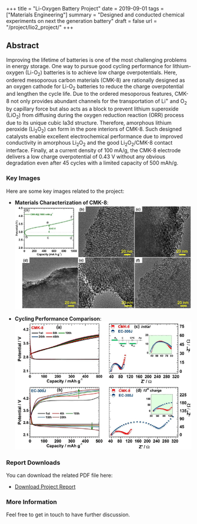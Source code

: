 +++
title = "Li-Oxygen Battery Project"
date = 2019-09-01
tags = ["Materials Engineering"]
summary = "Designed and conducted chemical experiments on next the generation battery"
draft = false
url = "/project/lio2_project/"
+++

## Abstract
Improving the lifetime of batteries is one of the most challenging problems in energy storage. One way to pursue good cycling performance for lithium-oxygen $(\text{Li-}\text{O}_2)$ batteries is to achieve low charge overpotentials. Here, ordered mesoporous carbon materials (CMK-8) are rationally designed as an oxygen cathode for $\text{Li-} \text{O}_2$ batteries to reduce the charge overpotential and lengthen the cycle life. Due to the ordered mesoporous features, CMK-8 not only provides abundant channels for the transportation of $\text{Li}^+$ and $\text{O}_2$ by capillary force but also acts as a block to prevent lithium superoxide $(\text{Li} \text{O}_2)$ from diffusing during the oxygen reduction reaction (ORR) process due to its unique cubic Ia3d structure. Therefore, amorphous lithium peroxide $(\text{Li}_2 \text{O}_2)$ can form in the pore interiors of CMK-8. Such designed catalysts enable excellent electrochemical performance due to improved conductivity in amorphous $\text{Li}_2 \text{O}_2$ and the good $\text{Li}_2 \text{O}_2$/CMK-8 contact interface. Finally, at a current density of 100 mA/g, the CMK-8 electrode delivers a low charge overpotential of 0.43 V without any obvious degradation even after 45 cycles with a limited capacity of 500 mAh/g.


### Key Images
Here are some key images related to the project:

- **Materials Characterization of CMK-8**:
  ![CMK8 Image1](/img/CMK8_Image2.png)

- **Cycling Performance Comparison**:
  ![CMK8 Image2](/img/CMK8_Image3.png)

### Report Downloads
You can download the related PDF file here:

- [Download Project Report](/files/LiO2.pdf)

### More Information
Feel free to get in touch to have further discussion.
